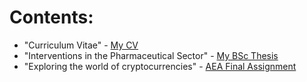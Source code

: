 # Contents:

- "Curriculum Vitae" - [My CV](https://joostbouten.github.io/curriculum-vitae.pdf)
- "Interventions in the Pharmaceutical Sector" - [My BSc Thesis](https://joostbouten.github.io/thesis-joost-bouten-final.pdf)
- "Exploring the world of cryptocurrencies" - [AEA Final Assignment](https://joostbouten.github.io/AEA_Joost_Twan.html)